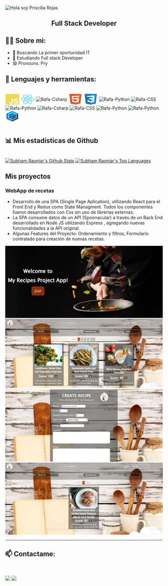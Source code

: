 ![Hola soy Priscilla Rojas](https://github.com/Priscilla-Rojas/Priscilla-Rojas/blob/master/priscilla.gif)

<h2 align="center">
Full Stack Developer
</h2>

<!--
**Priscilla-Rojas/Priscilla-Rojas** is a ✨ _special_ ✨ repository because its `README.md` (this file) appears on your GitHub profile.
Here are some ideas to get you started:
- 🔭 I’m currently working on ...
- 🌱 I’m currently learning ...
- 👯 I’m looking to collaborate on ...
- 🤔 I’m looking for help with ...
- 💬 Ask me about ...
- 📫 How to reach me: ...
- 😄 Pronouns: ...
- ⚡ Fun fact: ...
-->
## 🙋‍♂️ Sobre mi:

- 🔭 Buscando  La primer oportunidad IT 
- 🌱 Estudiando  Full stack Developer 
- 😄 Pronouns: Pry

## 🚀 Lenguajes y herramientas:

</div align="left">
  <div style="display: inline_block"><br>
  <img align="center" alt="Rafa-Js" height="35" width="45" src="https://raw.githubusercontent.com/devicons/devicon/master/icons/javascript/javascript-plain.svg">
  <!-- <img align="center" alt="Rafa-Ts" height="35" width="45" src="https://raw.githubusercontent.com/devicons/devicon/master/icons/typescript/typescript-plain.svg"> -->
  <img align="center" alt="Rafa-React" height="35" width="45" src="https://raw.githubusercontent.com/devicons/devicon/master/icons/react/react-original.svg">
  <img align="center" alt="Rafa-Csharp" height="35" width="45" src="https://cdn.jsdelivr.net/gh/devicons/devicon/icons/nodejs/nodejs-original.svg">
  <img align="center" alt="Rafa-HTML" height="35" width="45" src="https://raw.githubusercontent.com/devicons/devicon/master/icons/html5/html5-original.svg">
  <img align="center" alt="Rafa-CSS" height="35" width="45" src="https://raw.githubusercontent.com/devicons/devicon/master/icons/css3/css3-original.svg">
  <img align="center" alt="Rafa-Python" height="35" width="45" src="https://cdn.jsdelivr.net/gh/devicons/devicon/icons/sass/sass-original.svg">
  <img align="center" alt="Rafa-CSS" height="35" width="45" src="https://cdn.jsdelivr.net/gh/devicons/devicon/icons/git/git-original.svg">
  <img align="center" alt="Rafa-Python" height="35" width="45" src="https://cdn.jsdelivr.net/gh/devicons/devicon/icons/redux/redux-original.svg">
  <img align="center" alt="Rafa-Csharp" height="35" width="45" src="https://cdn.jsdelivr.net/gh/devicons/devicon/icons/visualstudio/visualstudio-plain.svg">
  <!-- <img align="center" alt="Rafa-Csharp" height="35" width="45" src="https://cdn.jsdelivr.net/gh/devicons/devicon/icons/jest/jest-plain.svg"> -->
  <img align="center" alt="Rafa-CSS" height="35" width="45" src="https://cdn.jsdelivr.net/gh/devicons/devicon/icons/bootstrap/bootstrap-plain.svg">
  <!-- <img align="center" alt="Rafa-Python" height="35" width="45" src="https://cdn.jsdelivr.net/gh/devicons/devicon/icons/tailwindcss/tailwindcss-original-wordmark.svg"> -->
  <!-- <img align="center" alt="Rafa-Csharp" height="35" width="45" src="https://cdn.jsdelivr.net/gh/devicons/devicon/icons/babel/babel-original.svg"> -->
  <img align="center" alt="Rafa-Python" height="35" width="45" src="https://cdn.jsdelivr.net/gh/devicons/devicon/icons/slack/slack-original.svg">
  <!-- <img align="center" alt="Rafa-Csharp" height="35" width="45" src="https://cdn.jsdelivr.net/gh/devicons/devicon/icons/mongodb/mongodb-original.svg"> -->
  <img align="center" alt="Rafa-Python" height="35" width="45" src="https://cdn.jsdelivr.net/gh/devicons/devicon/icons/postgresql/postgresql-original.svg">
   <img align="center" alt="Rafa-Sequelize" height="35" width="45" src="https://github.com/devicons/devicon/blob/v2.15.1/icons/sequelize/sequelize-original.svg">

</div>
  

<br/>

  ## 📊 Mis estadísticas de Github
  <br/>
    <a href="https://github.com/Priscilla-Rojas/github-readme-stats"><img alt="Subham Raoniar's Github Stats" src="https://github-readme-stats.vercel.app/api?username=Priscilla-Rojas&show_icons=true&count_private=true&theme=react&hide_border=true&bg_color=0D1117" /></a>
  <a href="https://github.com/Priscilla-Rojas/github-readme-stats"><img alt="Subham Raoniar's Top Languages" src="https://github-readme-stats.vercel.app/api/top-langs/?username=Priscilla-Rojas&langs_count=8&count_private=true&layout=compact&theme=react&hide_border=true&bg_color=0D1117" /></a>
  <br/>
    
  ## Mis proyectos

### WebApp de recetas
 
- Desarrollo de una SPA (Single Page Aplication), utilizando React para el Front End y Redux como State Managment. Todos los componentes fueron desarrollados con Css sin uso de librerías externas.
- La SPA consume datos de un API (Spoonacular) a través de un Back End desarrollado en Node JS utilizando Express , agregando nuevas funcionalidades a la API original.
- Algunas Features del Proyecto: Ordenamiento y filtros, Formulario contralado para creación de nuevas recetas.
 
 
<img src="https://github.com/Priscilla-Rojas/PI/blob/main/client/src/assets/templates/landing.JPG"/>
<img src="https://github.com/Priscilla-Rojas/PI/blob/main/client/src/assets/templates/home.JPG"/>
<img src="https://github.com/Priscilla-Rojas/PI/blob/main/client/src/assets/templates/form.JPG"/>
<img src="https://github.com/Priscilla-Rojas/PI/blob/main/client/src/assets/templates/filtradoDietas.JPG"/>

<hr/>
  
  
 ## 📫 Contactame:
 <br/>
<p align="left">

<a href = "https://www.linkedin.com/in/priscilla-k-rojas/"><img src="https://img.icons8.com/fluent/48/000000/linkedin.png"/></a>
<a href="mailto:priscilla.k.rojas@hotmail.com" ><img src="https://img.icons8.com/fluent/48/000000/mail.png"/></a>

</p>
    
